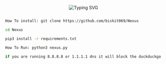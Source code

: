 <p align="center">
  <img src="https://readme-typing-svg.demolab.com?font=Fira+Code&pause=1000&color=0C07F7&width=435&lines=fast+osint+name+search" alt="Typing SVG">
</p>

```bash

How To install: git clone https://github.com/biskit069/Nexus

cd Nexus

pip3 install -r requirements.txt

How To Run: python3 nexus.py

if you are running 8.8.8.8 or 1.1.1.1 dns it will block the duckduckgo links
